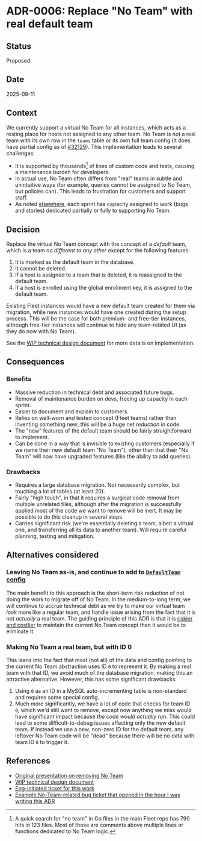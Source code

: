 # ADR-0006: Replace "No Team" with real default team

## Status

Proposed

## Date

2025-09-11

## Context

We currently support a virtual No Team for all instances, which acts as a resting place for hosts not assigned to any other team. No Team is not a real team with its own row in the `teams` table or its own full team config (it does have partial config as of [#32129](https://github.com/fleetdm/fleet/pull/32129)). This implementation leads to several challenges:

* It is supported by thousands[^1] of lines of custom code and tests, causing a maintenance burden for developers.
* In actual use, No Team often differs from "real" teams in subtle and unintuitive ways (for example, queries cannot be assigned to No Team, but policies can). This leads to frustration for customers and support staff. 
* As noted [elsewhere](https://docs.google.com/presentation/d/1Q8u5KtgeBmm3g7emt3VJ7nochEV3dKJIm4zUJiiyXd0/edit?slide=id.g3796d19f491_0_59#slide=id.g3796d19f491_0_59), each sprint has capacity assigned to work (bugs and stories) dedicated partially or fully to supporting No Team.

## Decision

Replace the virtual No Team concept with the concept of a _default_ team, which is a team _no different to any other_ except for the following features:

1. It is marked as the default team in the database.
2. It cannot be deleted.
3. If a host is assigned to a team that is deleted, it is reassigned to the default team.
4. If a host is enrolled using the global enrollment key, it is assigned to the default team.

Existing Fleet instances would have a new default team created for them via migration, while new instances would have one created during the setup process. This will be the case for both premium- and free-tier instances, although free-tier instances will continue to hide any team-related UI (as they do now with No Team).

See the [WIP technical design document](https://docs.google.com/document/d/1tTO0ip1lGJXiL0O5vDet6DFlOzv_ufazuiZ6wqB60vY/edit?usp=sharing) for more details on implementation.

## Consequences

### Benefits

* Massive reduction in technical debt and associated future bugs.
* Removal of maintenance burden on devs, freeing up capacity in each sprint.
* Easier to document and explain to customers.
* Relies on well-worn and tested concept (Fleet teams) rather than inventing something new; this will be a huge net _reduction_ in code.
* The "new" features of the default team should be fairly straightforward to implement.
* Can be done in a way that is invisible to existing customers (especially if we name their new default team "No Team"), other than that their "No Team" will now have upgraded features (like the ability to add queries).

### Drawbacks

* Requires a large database migration. Not necessarily complex, but touching a lot of tables (at least 20).
* Fairly "high touch", in that it requires a surgical code removal from multiple unrelated files, although after the migration is successfully applied most of the code we want to remove will be inert. It may be possible to do this cleanup in several steps.
* Carries significant risk (we're essentially deleting a team, albeit a virtual one, and transferring all its data to another team). Will require careful planning, testing and mitigation.

## Alternatives considered

### Leaving No Team as-is, and continue to add to [`DefaultTeam` config](https://github.com/fleetdm/fleet/blob/9df8e23f7a84ea2cc1f827f0209958ba3572e6a7/server/fleet/teams.go#L191-L194)

The main benefit to this approach is the short-term risk reduction of not doing the work to migrate off of No Team. In the medium-to-long term, we will continue to accrue technical debt as we try to make our virtual team _look_ more like a regular team, and handle issue arising from the fact that it is not _actually_ a real team. The guiding principle of this ADR is that it is [riskier and costlier](https://docs.google.com/presentation/d/1Q8u5KtgeBmm3g7emt3VJ7nochEV3dKJIm4zUJiiyXd0/edit?slide=id.g3796d19f491_0_59#slide=id.g3796d19f491_0_59) to maintain the current No Team concept than it would be to eliminate it. 

### Making No Team a real team, but with ID 0

This leans into the fact that most (not all) of the data and config pointing to the current No Team abstraction uses ID `0` to represent it. By making a real team with that ID, we avoid much of the database migration, making this an attractive alternative. However, this has some significant drawbacks:

1. Using `0` as an ID in a MySQL auto-incrementing table is non-standard and requires some special config.
2. Much more significantly, we have a lot of code that checks for team ID `0`, which we'd still want to remove, except now anything we miss would have significant impact because _the code would actually run_. This could lead to some difficult-to-debug issues affecting only the new default team. If instead we use a new, non-zero ID for the default team, any leftover No Team code will be "dead" because there will be no data with team ID `0` to trigger it.

## References

* [Original presentation on removing No Team](https://docs.google.com/presentation/d/1Q8u5KtgeBmm3g7emt3VJ7nochEV3dKJIm4zUJiiyXd0/edit?slide=id.g351848d7157_0_84#slide=id.g351848d7157_0_84)
* [WIP technical design document](https://docs.google.com/document/d/1tTO0ip1lGJXiL0O5vDet6DFlOzv_ufazuiZ6wqB60vY/edit?usp=sharing)
* [Eng-initiated ticket for this work](https://github.com/fleetdm/fleet/issues/32435)
* [Example No-Team-related bug ticket that opened in the hour I was writing this ADR](https://github.com/fleetdm/fleet/issues/32876)

[^1]: A quick search for "no team" in Go files in the main Fleet repo has 790 hits in 123 files. Most of those are comments above multiple lines or functions dedicated to No Team logic. 
